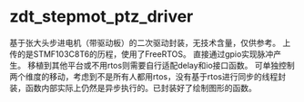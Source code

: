 # zdt_stepmot_ptz_driver
基于张大头步进电机（带驱动板）的二次驱动封装，无技术含量，仅供参考。
上传的是STMF103C8T6的历程，使用了FreeRTOS。
直接通过gpio实现脉冲产生。
移植到其他平台或不用rtos则需要自行适配delay和io接口函数。
可单独控制两个维度的移动，考虑到不是所有人都用rtos，没有基于rtos进行同步的线程封装，函数内部实际上仍然是异步执行的。已封装好了绘制图形的函数。
